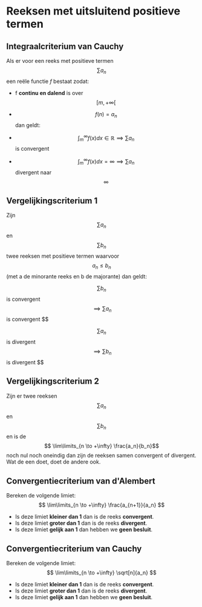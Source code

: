 # Reeksen met uitsluitend positieve termen

## Integraalcriterium van Cauchy

Als er voor een reeks met positieve termen $$ \sum a_n $$ een reële functie _f_ bestaat zodat:
- f **continu en dalend** is over $$ [m, +\infty[ $$ 
- $$ f(n) = a_n $$
dan geldt:

- $$ \int_m^\infty f(x)dx \in \mathbb{R} \implies \sum a_n $$ is convergent 
- $$ \int_m^\infty f(x)dx = \infty \implies \sum a_n $$ divergent naar $$ \infty $$ 


## Vergelijkingscriterium 1

Zijn $$ \sum a_n $$ en $$ \sum b_n $$ twee reeksen met positieve termen waarvoor $$ a_n \leq b_n $$ (met a de minorante reeks en b de majorante) dan geldt:

$$ \sum b_n $$ is convergent $$ \implies \sum a_n $$ is convergent $$

$$ \sum a_n $$ is divergent $$ \implies \sum b_n $$ is divergent $$

## Vergelijkingscriterium 2

Zijn er twee reeksen $$ \sum a_n $$ en $$ \sum b_n $$ en is de $$ \lim\limits_{n \to +\infty} \frac{a_n}{b_n}$$ noch nul noch oneindig dan zijn de reeksen samen convergent of divergent. Wat de een doet, doet de andere ook.


## Convergentiecriterium van d'Alembert

Bereken de volgende limiet: $$ \lim\limits_{n \to +\infty} \frac{a_{n+1}}{a_n} $$ 
- Is deze limiet **kleiner dan 1** dan is de reeks **convergent**. 
- Is deze limiet **groter dan 1** dan is de reeks **divergent**.
- Is deze limiet **gelijk aan 1** dan hebben we **geen besluit**.


## Convergentiecriterium van Cauchy

Bereken de volgende limiet: $$ \lim\limits_{n \to +\infty} \sqrt[n]{a_n} $$ 
- Is deze limiet **kleiner dan 1** dan is de reeks **convergent**. 
- Is deze limiet **groter dan 1** dan is de reeks **divergent**.
- Is deze limiet **gelijk aan 1** dan hebben we **geen besluit**.
